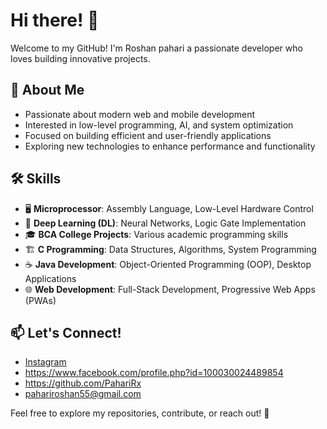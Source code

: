 # Hi there! 👋  

Welcome to my GitHub! I'm Roshan pahari a passionate developer who loves building innovative projects.  

## 🚀 About Me  
- Passionate about modern web and mobile development  
- Interested in low-level programming, AI, and system optimization  
- Focused on building efficient and user-friendly applications  
- Exploring new technologies to enhance performance and functionality  


## 🛠 Skills  
- 🖥 **Microprocessor**: Assembly Language, Low-Level Hardware Control  
- 🤖 **Deep Learning (DL)**: Neural Networks, Logic Gate Implementation  
- 🎓 **BCA College Projects**: Various academic programming skills  
- 🏗 **C Programming**: Data Structures, Algorithms, System Programming  
- ☕ **Java Development**: Object-Oriented Programming (OOP), Desktop Applications  
- 🌐 **Web Development**: Full-Stack Development, Progressive Web Apps (PWAs)  


## 📫 Let's Connect! 
- [Instagram](https://instagram.com/ign_roxu)  
- https://www.facebook.com/profile.php?id=100030024489854
- https://github.com/PahariRx
- pahariroshan55@gmail.com

Feel free to explore my repositories, contribute, or reach out! 🚀  
